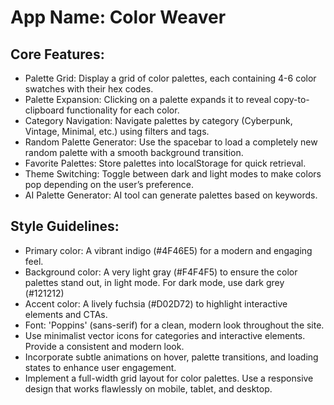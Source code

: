# **App Name**: Color Weaver

## Core Features:

- Palette Grid: Display a grid of color palettes, each containing 4-6 color swatches with their hex codes.
- Palette Expansion: Clicking on a palette expands it to reveal copy-to-clipboard functionality for each color.
- Category Navigation: Navigate palettes by category (Cyberpunk, Vintage, Minimal, etc.) using filters and tags.
- Random Palette Generator: Use the spacebar to load a completely new random palette with a smooth background transition.
- Favorite Palettes: Store palettes into localStorage for quick retrieval.
- Theme Switching: Toggle between dark and light modes to make colors pop depending on the user’s preference.
- AI Palette Generator: AI tool can generate palettes based on keywords.

## Style Guidelines:

- Primary color: A vibrant indigo (#4F46E5) for a modern and engaging feel.
- Background color: A very light gray (#F4F4F5) to ensure the color palettes stand out, in light mode. For dark mode, use dark grey (#121212)
- Accent color: A lively fuchsia (#D02D72) to highlight interactive elements and CTAs.
- Font: 'Poppins' (sans-serif) for a clean, modern look throughout the site.
- Use minimalist vector icons for categories and interactive elements. Provide a consistent and modern look.
- Incorporate subtle animations on hover, palette transitions, and loading states to enhance user engagement.
- Implement a full-width grid layout for color palettes. Use a responsive design that works flawlessly on mobile, tablet, and desktop.